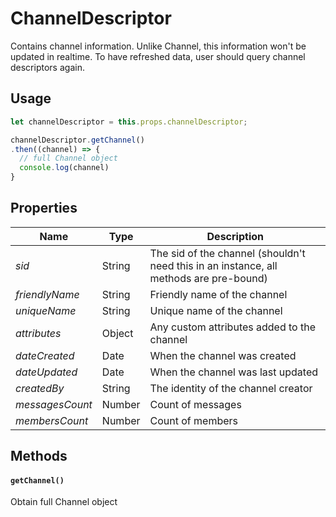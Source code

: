 # ChannelDescriptor
Contains channel information.
Unlike Channel, this information won't be updated in realtime. To have refreshed data, user should query channel descriptors again.

## Usage
```JavaScript
let channelDescriptor = this.props.channelDescriptor;

channelDescriptor.getChannel()
.then((channel) => {
  // full Channel object
  console.log(channel)
}

```

## Properties
|Name |Type |Description |
|--- |--- |--- |
|*sid*|String|The sid of the channel (shouldn't need this in an instance, all methods are pre-bound)
|*friendlyName*|String|Friendly name of the channel
|*uniqueName*|String|Unique name of the channel
|*attributes*|Object|Any custom attributes added to the channel
|*dateCreated*|Date|When the channel was created
|*dateUpdated*|Date|When the channel was last updated
|*createdBy*|String|The identity of the channel creator
|*messagesCount*|Number|Count of messages
|*membersCount*|Number|Count of members

## Methods

#### `getChannel()`
Obtain full Channel object
